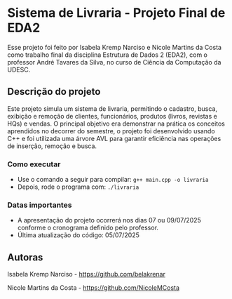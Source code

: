 # Sistema de Livraria - Projeto Final de EDA2

Esse projeto foi feito por Isabela Kremp Narciso e Nicole Martins da Costa como trabalho final da disciplina Estrutura de Dados 2 (EDA2), com o professor André Tavares da Silva, no curso de Ciência da Computação da UDESC.

## Descrição do projeto

Este projeto simula um sistema de livraria, permitindo o cadastro, busca, exibição e remoção de clientes, funcionários, produtos (livros, revistas e HQs) e vendas. O principal objetivo era demonstrar na prática os conceitos aprendidos no decorrer do semestre, o projeto foi desenvolvido usando C++ e foi utilizada uma árvore AVL para garantir eficiência nas operações de inserção, remoção e busca.

### Como executar

* Use o comando a seguir para compilar:
```g++ main.cpp -o livraria```
* Depois, rode o programa com: 
```./livraria```

### Datas importantes

* A apresentação do projeto ocorrerá nos dias 07 ou 09/07/2025 conforme o cronograma definido pelo professor.
* Última atualização do código: 05/07/2025

## Autoras

Isabela Kremp Narciso - https://github.com/belakrenar

Nicole Martins da Costa - https://github.com/NicoleMCosta

